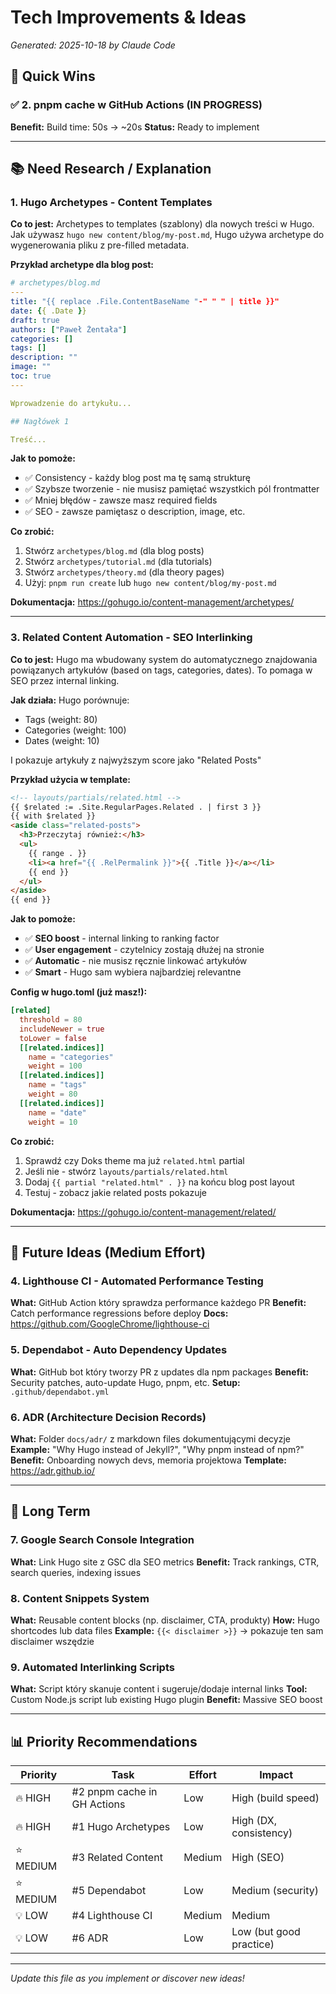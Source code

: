 # Tech Improvements & Ideas

*Generated: 2025-10-18 by Claude Code*

## 🚀 Quick Wins

### ✅ 2. pnpm cache w GitHub Actions (IN PROGRESS)
**Benefit:** Build time: 50s → ~20s
**Status:** Ready to implement

---

## 📚 Need Research / Explanation

### 1. Hugo Archetypes - Content Templates
**Co to jest:**
Archetypes to templates (szablony) dla nowych treści w Hugo. Jak używasz `hugo new content/blog/my-post.md`, Hugo używa archetype do wygenerowania pliku z pre-filled metadata.

**Przykład archetype dla blog post:**
```yaml
# archetypes/blog.md
---
title: "{{ replace .File.ContentBaseName "-" " " | title }}"
date: {{ .Date }}
draft: true
authors: ["Paweł Żentała"]
categories: []
tags: []
description: ""
image: ""
toc: true
---

Wprowadzenie do artykułu...

## Nagłówek 1

Treść...
```

**Jak to pomoże:**
- ✅ Consistency - każdy blog post ma tę samą strukturę
- ✅ Szybsze tworzenie - nie musisz pamiętać wszystkich pól frontmatter
- ✅ Mniej błędów - zawsze masz required fields
- ✅ SEO - zawsze pamiętasz o description, image, etc.

**Co zrobić:**
1. Stwórz `archetypes/blog.md` (dla blog posts)
2. Stwórz `archetypes/tutorial.md` (dla tutorials)
3. Stwórz `archetypes/theory.md` (dla theory pages)
4. Użyj: `pnpm run create` lub `hugo new content/blog/my-post.md`

**Dokumentacja:** https://gohugo.io/content-management/archetypes/

---

### 3. Related Content Automation - SEO Interlinking
**Co to jest:**
Hugo ma wbudowany system do automatycznego znajdowania powiązanych artykułów (based on tags, categories, dates). To pomaga w SEO przez internal linking.

**Jak działa:**
Hugo porównuje:
- Tags (weight: 80)
- Categories (weight: 100)
- Dates (weight: 10)

I pokazuje artykuły z najwyższym score jako "Related Posts"

**Przykład użycia w template:**
```html
<!-- layouts/partials/related.html -->
{{ $related := .Site.RegularPages.Related . | first 3 }}
{{ with $related }}
<aside class="related-posts">
  <h3>Przeczytaj również:</h3>
  <ul>
    {{ range . }}
    <li><a href="{{ .RelPermalink }}">{{ .Title }}</a></li>
    {{ end }}
  </ul>
</aside>
{{ end }}
```

**Jak to pomoże:**
- ✅ **SEO boost** - internal linking to ranking factor
- ✅ **User engagement** - czytelnicy zostają dłużej na stronie
- ✅ **Automatic** - nie musisz ręcznie linkować artykułów
- ✅ **Smart** - Hugo sam wybiera najbardziej relevantne

**Config w hugo.toml (już masz!):**
```toml
[related]
  threshold = 80
  includeNewer = true
  toLower = false
  [[related.indices]]
    name = "categories"
    weight = 100
  [[related.indices]]
    name = "tags"
    weight = 80
  [[related.indices]]
    name = "date"
    weight = 10
```

**Co zrobić:**
1. Sprawdź czy Doks theme ma już `related.html` partial
2. Jeśli nie - stwórz `layouts/partials/related.html`
3. Dodaj `{{ partial "related.html" . }}` na końcu blog post layout
4. Testuj - zobacz jakie related posts pokazuje

**Dokumentacja:** https://gohugo.io/content-management/related/

---

## 🔮 Future Ideas (Medium Effort)

### 4. Lighthouse CI - Automated Performance Testing
**What:** GitHub Action który sprawdza performance każdego PR
**Benefit:** Catch performance regressions before deploy
**Docs:** https://github.com/GoogleChrome/lighthouse-ci

### 5. Dependabot - Auto Dependency Updates
**What:** GitHub bot który tworzy PR z updates dla npm packages
**Benefit:** Security patches, auto-update Hugo, pnpm, etc.
**Setup:** `.github/dependabot.yml`

### 6. ADR (Architecture Decision Records)
**What:** Folder `docs/adr/` z markdown files dokumentującymi decyzje
**Example:** "Why Hugo instead of Jekyll?", "Why pnpm instead of npm?"
**Benefit:** Onboarding nowych devs, memoria projektowa
**Template:** https://adr.github.io/

---

## 🎯 Long Term

### 7. Google Search Console Integration
**What:** Link Hugo site z GSC dla SEO metrics
**Benefit:** Track rankings, CTR, search queries, indexing issues

### 8. Content Snippets System
**What:** Reusable content blocks (np. disclaimer, CTA, produkty)
**How:** Hugo shortcodes lub data files
**Example:** `{{< disclaimer >}}` → pokazuje ten sam disclaimer wszędzie

### 9. Automated Interlinking Scripts
**What:** Script który skanuje content i sugeruje/dodaje internal links
**Tool:** Custom Node.js script lub existing Hugo plugin
**Benefit:** Massive SEO boost

---

## 📊 Priority Recommendations

| Priority | Task | Effort | Impact |
|----------|------|--------|--------|
| 🔥 HIGH | #2 pnpm cache in GH Actions | Low | High (build speed) |
| 🔥 HIGH | #1 Hugo Archetypes | Low | High (DX, consistency) |
| ⭐ MEDIUM | #3 Related Content | Medium | High (SEO) |
| ⭐ MEDIUM | #5 Dependabot | Low | Medium (security) |
| 💡 LOW | #4 Lighthouse CI | Medium | Medium |
| 💡 LOW | #6 ADR | Low | Low (but good practice) |

---

*Update this file as you implement or discover new ideas!*
